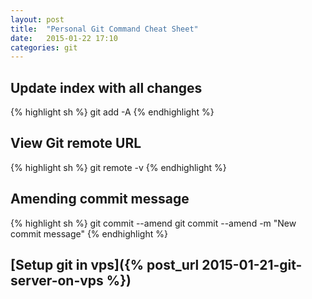 ```yaml
---
layout: post
title:  "Personal Git Command Cheat Sheet"
date:   2015-01-22 17:10
categories: git
---
```


## Update index with all changes

{% highlight sh %}
git add -A
{% endhighlight %}

## View Git remote URL

{% highlight sh %}
git remote -v
{% endhighlight %}

## Amending commit message

{% highlight sh %}
git commit --amend
git commit --amend -m "New commit message"
{% endhighlight %}

## [Setup git in vps]({% post_url 2015-01-21-git-server-on-vps %})


